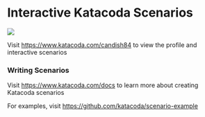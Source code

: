 # Interactive Katacoda Scenarios

[![](http://shields.katacoda.com/katacoda/candish84/count.svg)](https://www.katacoda.com/candish84 "Get your profile on Katacoda.com")

Visit https://www.katacoda.com/candish84 to view the profile and interactive scenarios

### Writing Scenarios
Visit https://www.katacoda.com/docs to learn more about creating Katacoda scenarios

For examples, visit https://github.com/katacoda/scenario-example
